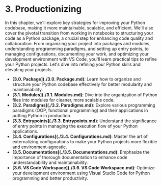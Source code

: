 # 3. Productionizing

In this chapter, we'll explore key strategies for improving your Python codebase, making it more maintainable, scalable, and efficient. We'll also cover the pivotal transition from working in notebooks to structuring your code as a Python package, a crucial step for enhancing code quality and collaboration. From organizing your project into packages and modules, understanding programming paradigms, and setting up entry points, to managing configurations, documenting your work, and optimizing your development environment with VS Code, you'll learn practical tips to refine your Python projects. Let's dive into refining your Python skills and elevating your projects.

- **[3.0. Package](./3.0. Package.md)**: Learn how to organize and structure your Python codebase effectively for better modularity and maintainability.
- **[3.1. Modules](./3.1. Modules.md)**: Dive into the organization of Python files into modules for cleaner, more scalable code.
- **[3.2. Paradigms](./3.2. Paradigms.md)**: Explore various programming paradigms (OOP, functional programming) and their applications in putting Python in production.
- **[3.3. Entrypoints](./3.3. Entrypoints.md)**: Understand the significance of entry points in managing the execution flow of your Python applications.
- **[3.4. Configurations](./3.4. Configurations.md)**: Master the art of externalizing configurations to make your Python projects more flexible and environment-agnostic.
- **[3.5. Documentations](./3.5. Documentations.md)**: Emphasize the importance of thorough documentation to enhance code understandability and maintainability.
- **[3.6. VS Code Workspace](./3.6. VS Code Workspace.md)**: Optimize your development environment using Visual Studio Code for Python programming and better productivity.